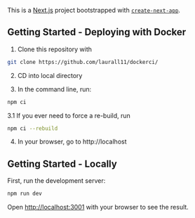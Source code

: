 This is a [Next.js](https://nextjs.org/) project bootstrapped with [`create-next-app`](https://github.com/vercel/next.js/tree/canary/packages/create-next-app).

## Getting Started - Deploying with Docker 

1. Clone this repository with 

```bash
git clone https://github.com/laurall11/dockerci/
```
2. CD into local directory

3. In the command line, run:

```bash
npm ci
```

3.1 If you ever need to force a re-build, run

```bash
npm ci --rebuild
```

4. In your browser, go to http://localhost

## Getting Started - Locally

First, run the development server:

```bash
npm run dev
```

Open [http://localhost:3001](http://localhost:3001) with your browser to see the result.

